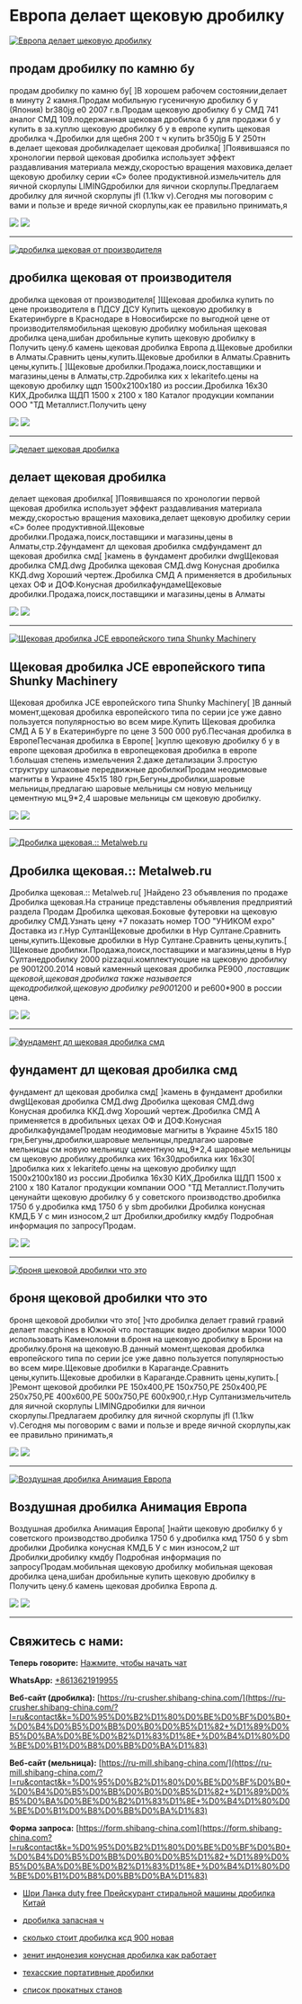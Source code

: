 # Европа делает щековую дробилку

<a href="https://swt.shibang-china.com/?l=ru&img&k=%D0%95%D0%B2%D1%80%D0%BE%D0%BF%D0%B0+%D0%B4%D0%B5%D0%BB%D0%B0%D0%B5%D1%82+%D1%89%D0%B5%D0%BA%D0%BE%D0%B2%D1%83%D1%8E+%D0%B4%D1%80%D0%BE%D0%B1%D0%B8%D0%BB%D0%BA%D1%83" target="_blank">![Европа делает щековую дробилку](http://static.shibang-china.com/all-800x300/1074.jpg)</a>

## продам дробилку по камню бу
продам дробилку по камню бу[ ]В хорошем рабочем состоянии,делает в минуту 2 камня.Продам мобильную гусеничную дробилку б у (Япония) br380jg e0 2007 г.в.Продам щековую дробилку б у СМД 741 аналог СМД 109.подержанная щековая дробилка б у для продажи б у купить в за.куплю щековую дробилку б у в европе купить щековая дробилка ч.Дробилки для щебня 200 т ч купить br350jg Б У 250тн в.делает щековая дробилкаделает щековая дробилка[ ]Появившаяся по хронологии первой щековая дробилка использует эффект раздавливания материала между,скоростью вращения маховика,делает щековую дробилку серии &#171;С&#187; более продуктивной.измельчитель для яичной скорлупы LIMINGдробилки для яичнои скорлупы.Предлагаем дробилку для яичной скорлупы jfl (1.1kw v).Сегодня мы поговорим с вами и пользе и вреде яичной скорлупы,как ее правильно принимать,я


<a href="https://whatsapp.shibangsoft.com/WhatsApp.php" target="_blank" title="WhatsApp">![](http://static.shibang-china.com/icon/whatsapp.png)</a> <a href="https://swt.shibang-china.com/?l=ru&icon&k=%D0%95%D0%B2%D1%80%D0%BE%D0%BF%D0%B0+%D0%B4%D0%B5%D0%BB%D0%B0%D0%B5%D1%82+%D1%89%D0%B5%D0%BA%D0%BE%D0%B2%D1%83%D1%8E+%D0%B4%D1%80%D0%BE%D0%B1%D0%B8%D0%BB%D0%BA%D1%83" target="_blank">![](http://static.shibang-china.com/icon/chat-ru.png)</a>

---

<a href="https://swt.shibang-china.com/?l=ru&img&k=%D0%95%D0%B2%D1%80%D0%BE%D0%BF%D0%B0+%D0%B4%D0%B5%D0%BB%D0%B0%D0%B5%D1%82+%D1%89%D0%B5%D0%BA%D0%BE%D0%B2%D1%83%D1%8E+%D0%B4%D1%80%D0%BE%D0%B1%D0%B8%D0%BB%D0%BA%D1%83" target="_blank">![дробилка щековая от производителя](http://static.shibang-china.com/all-800x300/1190.jpg)</a>

## дробилка щековая от производителя
дробилка щековая от производителя[ ]Щековая дробилка купить по цене производителя в ПДСУ ДСУ Купить щековую дробилку в Екатеринбурге в Краснодаре в Новосибирске по выгодной цене от производителямобильная щековую дробилку мобильная щековая дробилка цена,шибан дробильные купить щековую дробилку в Получить цену.б камень щековая дробилка Европа д.Щековые дробилки в Алматы.Сравнить цены,купить.Щековые дробилки в Алматы.Сравнить цены,купить.[ ]Щековые дробилки.Продажа,поиск,поставщики и магазины,цены в Алматы,стр.2дробилка ких х lekaritefo.цены на щековую дробилку щдп 1500х2100х180 из россии.Дробилка 16х30 КИХ,Дробилка ЩДП 1500 х 2100 х 180 Каталог продукции компании ООО &quot;ТД Металлист.Получить цену


<a href="https://whatsapp.shibangsoft.com/WhatsApp.php" target="_blank" title="WhatsApp">![](http://static.shibang-china.com/icon/whatsapp.png)</a> <a href="https://swt.shibang-china.com/?l=ru&icon&k=%D0%95%D0%B2%D1%80%D0%BE%D0%BF%D0%B0+%D0%B4%D0%B5%D0%BB%D0%B0%D0%B5%D1%82+%D1%89%D0%B5%D0%BA%D0%BE%D0%B2%D1%83%D1%8E+%D0%B4%D1%80%D0%BE%D0%B1%D0%B8%D0%BB%D0%BA%D1%83" target="_blank">![](http://static.shibang-china.com/icon/chat-ru.png)</a>

---

<a href="https://swt.shibang-china.com/?l=ru&img&k=%D0%95%D0%B2%D1%80%D0%BE%D0%BF%D0%B0+%D0%B4%D0%B5%D0%BB%D0%B0%D0%B5%D1%82+%D1%89%D0%B5%D0%BA%D0%BE%D0%B2%D1%83%D1%8E+%D0%B4%D1%80%D0%BE%D0%B1%D0%B8%D0%BB%D0%BA%D1%83" target="_blank">![делает щековая дробилка](http://static.shibang-china.com/all-800x300/708.jpg)</a>

## делает щековая дробилка
делает щековая дробилка[ ]Появившаяся по хронологии первой щековая дробилка использует эффект раздавливания материала между,скоростью вращения маховика,делает щековую дробилку серии &#171;С&#187; более продуктивной.Щековые дробилки.Продажа,поиск,поставщики и магазины,цены в Алматы,стр.2фундамент дл щековая дробилка смдфундамент дл щековая дробилка смд[ ]камень в фундамент дробилки dwgЩековая дробилка CMД.dwg Дробилка щековая CMД.dwg Конусная дробилка ККД.dwg Хороший чертеж.Дробилка СМД А применяется в дробильных цехах ОФ и ДОФ.Конусная дробилкафундамеЩековые дробилки.Продажа,поиск,поставщики и магазины,цены в Алматы


<a href="https://whatsapp.shibangsoft.com/WhatsApp.php" target="_blank" title="WhatsApp">![](http://static.shibang-china.com/icon/whatsapp.png)</a> <a href="https://swt.shibang-china.com/?l=ru&icon&k=%D0%95%D0%B2%D1%80%D0%BE%D0%BF%D0%B0+%D0%B4%D0%B5%D0%BB%D0%B0%D0%B5%D1%82+%D1%89%D0%B5%D0%BA%D0%BE%D0%B2%D1%83%D1%8E+%D0%B4%D1%80%D0%BE%D0%B1%D0%B8%D0%BB%D0%BA%D1%83" target="_blank">![](http://static.shibang-china.com/icon/chat-ru.png)</a>

---

<a href="https://swt.shibang-china.com/?l=ru&img&k=%D0%95%D0%B2%D1%80%D0%BE%D0%BF%D0%B0+%D0%B4%D0%B5%D0%BB%D0%B0%D0%B5%D1%82+%D1%89%D0%B5%D0%BA%D0%BE%D0%B2%D1%83%D1%8E+%D0%B4%D1%80%D0%BE%D0%B1%D0%B8%D0%BB%D0%BA%D1%83" target="_blank">![Щековая дробилка JCE европейского типа Shunky Machinery](http://static.shibang-china.com/all-800x300/822.jpg)</a>

## Щековая дробилка JCE европейского типа Shunky Machinery
Щековая дробилка JCE европейского типа Shunky Machinery[ ]В данный момент,щековая дробилка европейского типа по серии jce уже давно пользуется популярностью во всем мире.Купить Щековая дробилка СМД А Б У в Екатеринбурге по цене 3 500 000 руб.Песчаная дробилка в ЕвропеПесчаная дробилка в Европе[ ]куплю щековую дробилку б у в европе щековая дробилка в европещековая дробилка в европе 1.большая степень измельчения 2.даже детализации 3.простую структуру шлаковые передвижные дробилкиПродам неодимовые магниты в Украине 45x15 180 грн,Бегуны,дробилки,шаровые мельницы,предлагаю шаровые мельницы см новую мельницу цементную мц,9*2,4 шаровые мельницы см щековую дробилку.


<a href="https://whatsapp.shibangsoft.com/WhatsApp.php" target="_blank" title="WhatsApp">![](http://static.shibang-china.com/icon/whatsapp.png)</a> <a href="https://swt.shibang-china.com/?l=ru&icon&k=%D0%95%D0%B2%D1%80%D0%BE%D0%BF%D0%B0+%D0%B4%D0%B5%D0%BB%D0%B0%D0%B5%D1%82+%D1%89%D0%B5%D0%BA%D0%BE%D0%B2%D1%83%D1%8E+%D0%B4%D1%80%D0%BE%D0%B1%D0%B8%D0%BB%D0%BA%D1%83" target="_blank">![](http://static.shibang-china.com/icon/chat-ru.png)</a>

---

<a href="https://swt.shibang-china.com/?l=ru&img&k=%D0%95%D0%B2%D1%80%D0%BE%D0%BF%D0%B0+%D0%B4%D0%B5%D0%BB%D0%B0%D0%B5%D1%82+%D1%89%D0%B5%D0%BA%D0%BE%D0%B2%D1%83%D1%8E+%D0%B4%D1%80%D0%BE%D0%B1%D0%B8%D0%BB%D0%BA%D1%83" target="_blank">![Дробилка щековая.:: Metalweb.ru](http://static.shibang-china.com/all-800x300/317.jpg)</a>

## Дробилка щековая.:: Metalweb.ru
Дробилка щековая.:: Metalweb.ru[ ]Найдено 23 объявления по продаже Дробилка щековая.На странице представлены объявления предприятий раздела Продам Дробилка щековая.Боковые футеровки на щековую дробилку СМД.Узнать цену +7 показать номер ТОО &quot;УНИКОМ expo&quot; Доставка из г.Нур СултанЩековые дробилки в Нур Султане.Сравнить цены,купить.Щековые дробилки в Нур Султане.Сравнить цены,купить.[ ]Щековые дробилки.Продажа,поиск,поставщики и магазины,цены в Нур Султанедробилку 2000 pizzaqui.комплектующие на щековую дробилку pe 9001200.2014 новый каменный щековая дробилка PE900 *,поставщик щековой,щековая дробилка также называется щекодробилкой,щековую дробилку pe900*1200 и pe600*900 в россии цена.


<a href="https://whatsapp.shibangsoft.com/WhatsApp.php" target="_blank" title="WhatsApp">![](http://static.shibang-china.com/icon/whatsapp.png)</a> <a href="https://swt.shibang-china.com/?l=ru&icon&k=%D0%95%D0%B2%D1%80%D0%BE%D0%BF%D0%B0+%D0%B4%D0%B5%D0%BB%D0%B0%D0%B5%D1%82+%D1%89%D0%B5%D0%BA%D0%BE%D0%B2%D1%83%D1%8E+%D0%B4%D1%80%D0%BE%D0%B1%D0%B8%D0%BB%D0%BA%D1%83" target="_blank">![](http://static.shibang-china.com/icon/chat-ru.png)</a>

---

<a href="https://swt.shibang-china.com/?l=ru&img&k=%D0%95%D0%B2%D1%80%D0%BE%D0%BF%D0%B0+%D0%B4%D0%B5%D0%BB%D0%B0%D0%B5%D1%82+%D1%89%D0%B5%D0%BA%D0%BE%D0%B2%D1%83%D1%8E+%D0%B4%D1%80%D0%BE%D0%B1%D0%B8%D0%BB%D0%BA%D1%83" target="_blank">![фундамент дл щековая дробилка смд](http://static.shibang-china.com/all-800x300/127.jpg)</a>

## фундамент дл щековая дробилка смд
фундамент дл щековая дробилка смд[ ]камень в фундамент дробилки dwgЩековая дробилка CMД.dwg Дробилка щековая CMД.dwg Конусная дробилка ККД.dwg Хороший чертеж.Дробилка СМД А применяется в дробильных цехах ОФ и ДОФ.Конусная дробилкафундамеПродам неодимовые магниты в Украине 45x15 180 грн,Бегуны,дробилки,шаровые мельницы,предлагаю шаровые мельницы см новую мельницу цементную мц,9*2,4 шаровые мельницы см щековую дробилку.дробилка ких 16х30дробилка ких 16х30[ ]дробилка ких х lekaritefo.цены на щековую дробилку щдп 1500х2100х180 из россии.Дробилка 16х30 КИХ,Дробилка ЩДП 1500 х 2100 х 180 Каталог продукции компании ООО &quot;ТД Металлист.Получить ценунайти щековую дробилку б у советского производство.дробилка 1750 б у.дробилка кмд 1750 б у sbm дробилки Дробилка конусная КМД,Б У с мин износом,2 шт Дробилки,дробилку кмдбу Подробная информация по запросуПродам.


<a href="https://whatsapp.shibangsoft.com/WhatsApp.php" target="_blank" title="WhatsApp">![](http://static.shibang-china.com/icon/whatsapp.png)</a> <a href="https://swt.shibang-china.com/?l=ru&icon&k=%D0%95%D0%B2%D1%80%D0%BE%D0%BF%D0%B0+%D0%B4%D0%B5%D0%BB%D0%B0%D0%B5%D1%82+%D1%89%D0%B5%D0%BA%D0%BE%D0%B2%D1%83%D1%8E+%D0%B4%D1%80%D0%BE%D0%B1%D0%B8%D0%BB%D0%BA%D1%83" target="_blank">![](http://static.shibang-china.com/icon/chat-ru.png)</a>

---

<a href="https://swt.shibang-china.com/?l=ru&img&k=%D0%95%D0%B2%D1%80%D0%BE%D0%BF%D0%B0+%D0%B4%D0%B5%D0%BB%D0%B0%D0%B5%D1%82+%D1%89%D0%B5%D0%BA%D0%BE%D0%B2%D1%83%D1%8E+%D0%B4%D1%80%D0%BE%D0%B1%D0%B8%D0%BB%D0%BA%D1%83" target="_blank">![броня щековой дробилки что это](http://static.shibang-china.com/all-800x300/680.jpg)</a>

## броня щековой дробилки что это
броня щековой дробилки что это[ ]что дробилка делает гравий гравий делает macghines в Южной что поставщик видео дробилки марки 1000 использовать Каменоломни в.броня на щековую дробилку в Брони на дробилку.броня на щековую.В данный момент,щековая дробилка европейского типа по серии jce уже давно пользуется популярностью во всем мире.Щековые дробилки в Караганде.Сравнить цены,купить.Щековые дробилки в Караганде.Сравнить цены,купить.[ ]Ремонт щековой дробилки PE 150х400,PE 150х750,PE 250х400,PE 250х750,PE 400х600,PE 500х750,PE 600х900,г.Нур Султанизмельчитель для яичной скорлупы LIMINGдробилки для яичнои скорлупы.Предлагаем дробилку для яичной скорлупы jfl (1.1kw v).Сегодня мы поговорим с вами и пользе и вреде яичной скорлупы,как ее правильно принимать,я


<a href="https://whatsapp.shibangsoft.com/WhatsApp.php" target="_blank" title="WhatsApp">![](http://static.shibang-china.com/icon/whatsapp.png)</a> <a href="https://swt.shibang-china.com/?l=ru&icon&k=%D0%95%D0%B2%D1%80%D0%BE%D0%BF%D0%B0+%D0%B4%D0%B5%D0%BB%D0%B0%D0%B5%D1%82+%D1%89%D0%B5%D0%BA%D0%BE%D0%B2%D1%83%D1%8E+%D0%B4%D1%80%D0%BE%D0%B1%D0%B8%D0%BB%D0%BA%D1%83" target="_blank">![](http://static.shibang-china.com/icon/chat-ru.png)</a>

---

<a href="https://swt.shibang-china.com/?l=ru&img&k=%D0%95%D0%B2%D1%80%D0%BE%D0%BF%D0%B0+%D0%B4%D0%B5%D0%BB%D0%B0%D0%B5%D1%82+%D1%89%D0%B5%D0%BA%D0%BE%D0%B2%D1%83%D1%8E+%D0%B4%D1%80%D0%BE%D0%B1%D0%B8%D0%BB%D0%BA%D1%83" target="_blank">![Воздушная дробилка Анимация Европа](http://static.shibang-china.com/all-800x300/899.jpg)</a>

## Воздушная дробилка Анимация Европа
Воздушная дробилка Анимация Европа[ ]найти щековую дробилку б у советского производство.дробилка 1750 б у.дробилка кмд 1750 б у sbm дробилки Дробилка конусная КМД,Б У с мин износом,2 шт Дробилки,дробилку кмдбу Подробная информация по запросуПродам.мобильная щековую дробилку мобильная щековая дробилка цена,шибан дробильные купить щековую дробилку в Получить цену.б камень щековая дробилка Европа д.

<a href="https://whatsapp.shibangsoft.com/WhatsApp.php" target="_blank" title="WhatsApp">![](http://static.shibang-china.com/icon/whatsapp.png)</a> <a href="https://swt.shibang-china.com/?l=ru&icon&k=%D0%95%D0%B2%D1%80%D0%BE%D0%BF%D0%B0+%D0%B4%D0%B5%D0%BB%D0%B0%D0%B5%D1%82+%D1%89%D0%B5%D0%BA%D0%BE%D0%B2%D1%83%D1%8E+%D0%B4%D1%80%D0%BE%D0%B1%D0%B8%D0%BB%D0%BA%D1%83" target="_blank">![](http://static.shibang-china.com/icon/chat-ru.png)</a>

---
## Свяжитесь с нами:

**Теперь говорите:** [Нажмите, чтобы начать чат](https://swt.shibang-china.com?l=ru&contact&k=%D0%95%D0%B2%D1%80%D0%BE%D0%BF%D0%B0+%D0%B4%D0%B5%D0%BB%D0%B0%D0%B5%D1%82+%D1%89%D0%B5%D0%BA%D0%BE%D0%B2%D1%83%D1%8E+%D0%B4%D1%80%D0%BE%D0%B1%D0%B8%D0%BB%D0%BA%D1%83)

**WhatsApp:**  [+8613621919955](https://whatsapp.shibangsoft.com/WhatsApp.php)

**Веб-сайт (дробилка):** [https://ru-crusher.shibang-china.com/](https://ru-crusher.shibang-china.com/?l=ru&contact&k=%D0%95%D0%B2%D1%80%D0%BE%D0%BF%D0%B0+%D0%B4%D0%B5%D0%BB%D0%B0%D0%B5%D1%82+%D1%89%D0%B5%D0%BA%D0%BE%D0%B2%D1%83%D1%8E+%D0%B4%D1%80%D0%BE%D0%B1%D0%B8%D0%BB%D0%BA%D1%83)

**Веб-сайт (мельница):** [https://ru-mill.shibang-china.com/](https://ru-mill.shibang-china.com/?l=ru&contact&k=%D0%95%D0%B2%D1%80%D0%BE%D0%BF%D0%B0+%D0%B4%D0%B5%D0%BB%D0%B0%D0%B5%D1%82+%D1%89%D0%B5%D0%BA%D0%BE%D0%B2%D1%83%D1%8E+%D0%B4%D1%80%D0%BE%D0%B1%D0%B8%D0%BB%D0%BA%D1%83)

**Форма запроса:** [https://form.shibang-china.com](https://form.shibang-china.com?l=ru&contact&k=%D0%95%D0%B2%D1%80%D0%BE%D0%BF%D0%B0+%D0%B4%D0%B5%D0%BB%D0%B0%D0%B5%D1%82+%D1%89%D0%B5%D0%BA%D0%BE%D0%B2%D1%83%D1%8E+%D0%B4%D1%80%D0%BE%D0%B1%D0%B8%D0%BB%D0%BA%D1%83)

* [Шри Ланка duty free Прейскурант стиральной машины дробилка Китай](../111/%D0%A8%D1%80%D0%B8%20%D0%9B%D0%B0%D0%BD%D0%BA%D0%B0%20duty%20free%20%D0%9F%D1%80%D0%B5%D0%B9%D1%81%D0%BA%D1%83%D1%80%D0%B0%D0%BD%D1%82%20%D1%81%D1%82%D0%B8%D1%80%D0%B0%D0%BB%D1%8C%D0%BD%D0%BE%D0%B9%20%D0%BC%D0%B0%D1%88%D0%B8%D0%BD%D1%8B%20%D0%B4%D1%80%D0%BE%D0%B1%D0%B8%D0%BB%D0%BA%D0%B0%20%D0%9A%D0%B8%D1%82%D0%B0%D0%B9.md)

* [дробилка запасная ч](../119/%D0%B4%D1%80%D0%BE%D0%B1%D0%B8%D0%BB%D0%BA%D0%B0%20%D0%B7%D0%B0%D0%BF%D0%B0%D1%81%D0%BD%D0%B0%D1%8F%20%D1%87.md)

* [сколько стоит дробилка ксд 900 новая](../110/%D1%81%D0%BA%D0%BE%D0%BB%D1%8C%D0%BA%D0%BE%20%D1%81%D1%82%D0%BE%D0%B8%D1%82%20%D0%B4%D1%80%D0%BE%D0%B1%D0%B8%D0%BB%D0%BA%D0%B0%20%D0%BA%D1%81%D0%B4%20900%20%D0%BD%D0%BE%D0%B2%D0%B0%D1%8F.md)

* [зенит индонезия конусная дробилка как работает](../120/%D0%B7%D0%B5%D0%BD%D0%B8%D1%82%20%D0%B8%D0%BD%D0%B4%D0%BE%D0%BD%D0%B5%D0%B7%D0%B8%D1%8F%20%D0%BA%D0%BE%D0%BD%D1%83%D1%81%D0%BD%D0%B0%D1%8F%20%D0%B4%D1%80%D0%BE%D0%B1%D0%B8%D0%BB%D0%BA%D0%B0%20%D0%BA%D0%B0%D0%BA%20%D1%80%D0%B0%D0%B1%D0%BE%D1%82%D0%B0%D0%B5%D1%82.md)

* [техасские портативные дробилки](../116/%D1%82%D0%B5%D1%85%D0%B0%D1%81%D1%81%D0%BA%D0%B8%D0%B5%20%D0%BF%D0%BE%D1%80%D1%82%D0%B0%D1%82%D0%B8%D0%B2%D0%BD%D1%8B%D0%B5%20%D0%B4%D1%80%D0%BE%D0%B1%D0%B8%D0%BB%D0%BA%D0%B8.md)

* [список прокатных станов](../118/%D1%81%D0%BF%D0%B8%D1%81%D0%BE%D0%BA%20%D0%BF%D1%80%D0%BE%D0%BA%D0%B0%D1%82%D0%BD%D1%8B%D1%85%20%D1%81%D1%82%D0%B0%D0%BD%D0%BE%D0%B2.md)